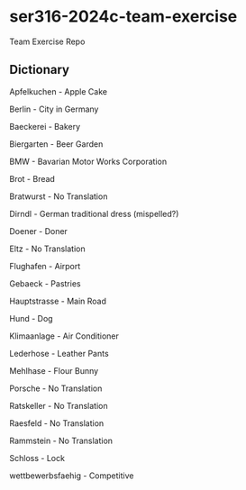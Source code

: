 # ser316-2024c-team-exercise
Team Exercise Repo

## Dictionary

Apfelkuchen - Apple Cake

Berlin - City in Germany

Baeckerei - Bakery

Biergarten - Beer Garden

BMW - Bavarian Motor Works Corporation

Brot - Bread

Bratwurst - No Translation

Dirndl - German traditional dress (mispelled?)

Doener - Doner

Eltz - No Translation

Flughafen - Airport

Gebaeck - Pastries

Hauptstrasse - Main Road

Hund - Dog

Klimaanlage - Air Conditioner

Lederhose - Leather Pants

Mehlhase - Flour Bunny

Porsche - No Translation

Ratskeller - No Translation

Raesfeld - No Translation

Rammstein - No Translation

Schloss - Lock

wettbewerbsfaehig - Competitive

